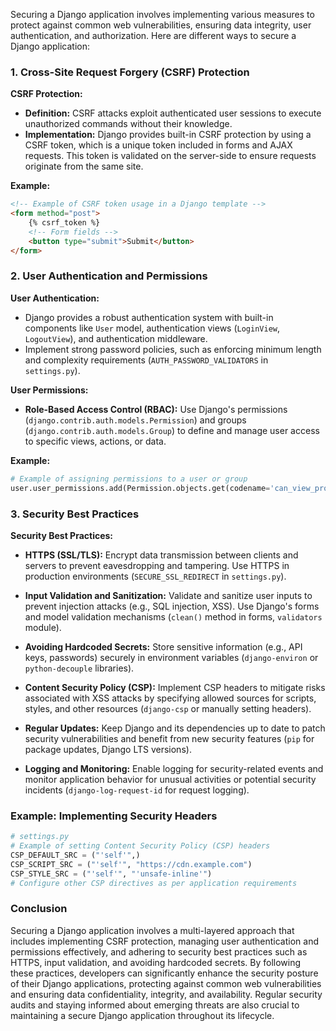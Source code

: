 Securing a Django application involves implementing various measures to protect against common web vulnerabilities, ensuring data integrity, user authentication, and authorization. Here are different ways to secure a Django application:

### 1. Cross-Site Request Forgery (CSRF) Protection

**CSRF Protection:**
- **Definition:** CSRF attacks exploit authenticated user sessions to execute unauthorized commands without their knowledge.
- **Implementation:** Django provides built-in CSRF protection by using a CSRF token, which is a unique token included in forms and AJAX requests. This token is validated on the server-side to ensure requests originate from the same site.

**Example:**
```html
<!-- Example of CSRF token usage in a Django template -->
<form method="post">
    {% csrf_token %}
    <!-- Form fields -->
    <button type="submit">Submit</button>
</form>
```

### 2. User Authentication and Permissions

**User Authentication:**
- Django provides a robust authentication system with built-in components like `User` model, authentication views (`LoginView`, `LogoutView`), and authentication middleware.
- Implement strong password policies, such as enforcing minimum length and complexity requirements (`AUTH_PASSWORD_VALIDATORS` in `settings.py`).

**User Permissions:**
- **Role-Based Access Control (RBAC):** Use Django's permissions (`django.contrib.auth.models.Permission`) and groups (`django.contrib.auth.models.Group`) to define and manage user access to specific views, actions, or data.

**Example:**
```python
# Example of assigning permissions to a user or group
user.user_permissions.add(Permission.objects.get(codename='can_view_product'))
```

### 3. Security Best Practices

**Security Best Practices:**

- **HTTPS (SSL/TLS):** Encrypt data transmission between clients and servers to prevent eavesdropping and tampering. Use HTTPS in production environments (`SECURE_SSL_REDIRECT` in `settings.py`).

- **Input Validation and Sanitization:** Validate and sanitize user inputs to prevent injection attacks (e.g., SQL injection, XSS). Use Django's forms and model validation mechanisms (`clean()` method in forms, `validators` module).

- **Avoiding Hardcoded Secrets:** Store sensitive information (e.g., API keys, passwords) securely in environment variables (`django-environ` or `python-decouple` libraries).

- **Content Security Policy (CSP):** Implement CSP headers to mitigate risks associated with XSS attacks by specifying allowed sources for scripts, styles, and other resources (`django-csp` or manually setting headers).

- **Regular Updates:** Keep Django and its dependencies up to date to patch security vulnerabilities and benefit from new security features (`pip` for package updates, Django LTS versions).

- **Logging and Monitoring:** Enable logging for security-related events and monitor application behavior for unusual activities or potential security incidents (`django-log-request-id` for request logging).

### Example: Implementing Security Headers

```python
# settings.py
# Example of setting Content Security Policy (CSP) headers
CSP_DEFAULT_SRC = ("'self'",)
CSP_SCRIPT_SRC = ("'self'", "https://cdn.example.com")
CSP_STYLE_SRC = ("'self'", "'unsafe-inline'")
# Configure other CSP directives as per application requirements
```

### Conclusion

Securing a Django application involves a multi-layered approach that includes implementing CSRF protection, managing user authentication and permissions effectively, and adhering to security best practices such as HTTPS, input validation, and avoiding hardcoded secrets. By following these practices, developers can significantly enhance the security posture of their Django applications, protecting against common web vulnerabilities and ensuring data confidentiality, integrity, and availability. Regular security audits and staying informed about emerging threats are also crucial to maintaining a secure Django application throughout its lifecycle.